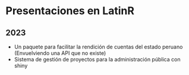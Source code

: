 # Presentaciones en LatinR

## 2023

- Un paquete para facilitar la rendición de cuentas del estado peruano (Envuelviendo una API que no existe)
- Sistema de gestión de proyectos para la administración pública con shiny